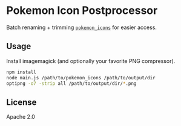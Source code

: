 # Pokemon Icon Postprocessor

Batch renaming + trimming [`pokemon_icons`](https://github.com/ZeChrales/PogoAssets/tree/master/pokemon_icons) for easier access.

## Usage

Install imagemagick (and optionally your favorite PNG compressor).

```sh
npm install
node main.js /path/to/pokemon_icons /path/to/output/dir
optipng -o7 -strip all /path/to/output/dir/*.png
```

## License

Apache 2.0
